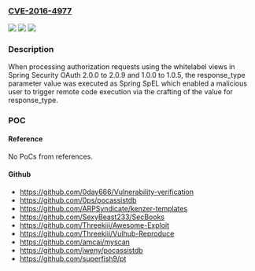 ### [CVE-2016-4977](https://cve.mitre.org/cgi-bin/cvename.cgi?name=CVE-2016-4977)
![](https://img.shields.io/static/v1?label=Product&message=Spring%20Security%20OAuth&color=blue)
![](https://img.shields.io/static/v1?label=Version&message=n%2Fa&color=blue)
![](https://img.shields.io/static/v1?label=Vulnerability&message=Remote%20Code%20Execution&color=brighgreen)

### Description

When processing authorization requests using the whitelabel views in Spring Security OAuth 2.0.0 to 2.0.9 and 1.0.0 to 1.0.5, the response_type parameter value was executed as Spring SpEL which enabled a malicious user to trigger remote code execution via the crafting of the value for response_type.

### POC

#### Reference
No PoCs from references.

#### Github
- https://github.com/0day666/Vulnerability-verification
- https://github.com/0ps/pocassistdb
- https://github.com/ARPSyndicate/kenzer-templates
- https://github.com/SexyBeast233/SecBooks
- https://github.com/Threekiii/Awesome-Exploit
- https://github.com/Threekiii/Vulhub-Reproduce
- https://github.com/amcai/myscan
- https://github.com/jweny/pocassistdb
- https://github.com/superfish9/pt

